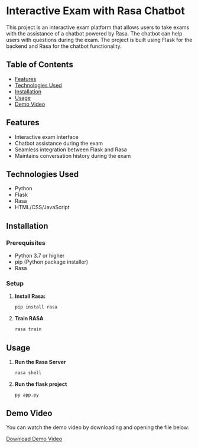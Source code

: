 # Interactive Exam with Rasa Chatbot

This project is an interactive exam platform that allows users to take exams with the assistance of a chatbot powered by Rasa. The chatbot can help users with questions during the exam. The project is built using Flask for the backend and Rasa for the chatbot functionality.

## Table of Contents

- [Features](#features)
- [Technologies Used](#technologies-used)
- [Installation](#installation)
- [Usage](#usage)
- [Demo Video](#demo-video)

## Features

- Interactive exam interface
- Chatbot assistance during the exam
- Seamless integration between Flask and Rasa
- Maintains conversation history during the exam

## Technologies Used

- Python
- Flask
- Rasa
- HTML/CSS/JavaScript

## Installation

### Prerequisites

- Python 3.7 or higher
- pip (Python package installer)
- Rasa

### Setup

1. **Install Rasa:**

    ```bash
    pip install rasa
    ```
2. **Train RASA**

    ```bash
    rasa train
    ```



## Usage

1. **Run the Rasa Server**

    ```bash
    rasa shell
    ```
2. **Run the flask project**

    ```bash
    py app.py
    ```
## Demo Video

You can watch the demo video by downloading and opening the file below:

[Download Demo Video](./demo_vid.mkv)

